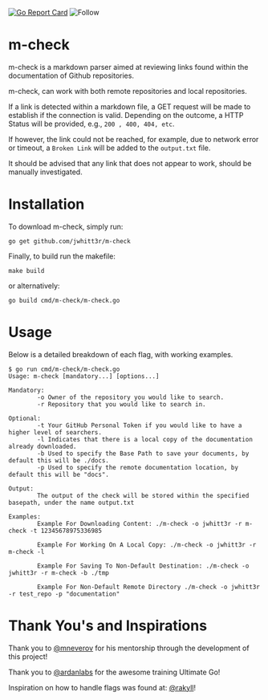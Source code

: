 [![Go Report Card](https://goreportcard.com/badge/github.com/jwhitt3r/m-check)](https://goreportcard.com/report/github.com/jwhitt3r/m-check)
![Follow](https://img.shields.io/twitter/follow/JACK_WJ?style=social)
# m-check
m-check is a markdown parser aimed at reviewing links found within the documentation of Github repositories.

m-check, can work with both remote repositories and local repositories.

If a link is detected within a markdown file, a GET request will be made to establish if the connection is valid. Depending on the outcome, a HTTP Status will be provided, e.g., `200 , 400, 404, etc`. 

If however, the link could not be reached, for example, due to network error or timeout, a `Broken Link` will be added to the `output.txt` file.

It should be advised that any link that does not appear to work, should be manually investigated.

# Installation
To download m-check, simply run:
```
go get github.com/jwhitt3r/m-check
```

Finally, to build run the makefile:
```
make build
```

or alternatively:
```
go build cmd/m-check/m-check.go
```

# Usage
Below is a detailed breakdown of each flag, with working examples.

```
$ go run cmd/m-check/m-check.go
Usage: m-check [mandatory...] [options...]

Mandatory:
        -o Owner of the repository you would like to search.
        -r Repository that you would like to search in.

Optional:
        -t Your GitHub Personal Token if you would like to have a higher level of searchers.
        -l Indicates that there is a local copy of the documentation already downloaded.
        -b Used to specify the Base Path to save your documents, by default this will be ./docs.
        -p Used to specify the remote documentation location, by default this will be "docs".

Output:
        The output of the check will be stored within the specified basepath, under the name output.txt

Examples:
        Example For Downloading Content: ./m-check -o jwhitt3r -r m-check -t 12345678975336985

        Example For Working On A Local Copy: ./m-check -o jwhitt3r -r m-check -l

        Example For Saving To Non-Default Destination: ./m-check -o jwhitt3r -r m-check -b ./tmp

        Example For Non-Default Remote Directory ./m-check -o jwhitt3r -r test_repo -p "documentation"
```

# Thank You's and Inspirations
Thank you to [@mneverov](https://github.com/mneverov) for his mentorship through the development of this project!

Thank you to [@ardanlabs](https://github.com/ardanlabs) for the awesome training Ultimate Go!

Inspiration on how to handle flags was found at: [@rakyll](https://github.com/rakyll/hey)!